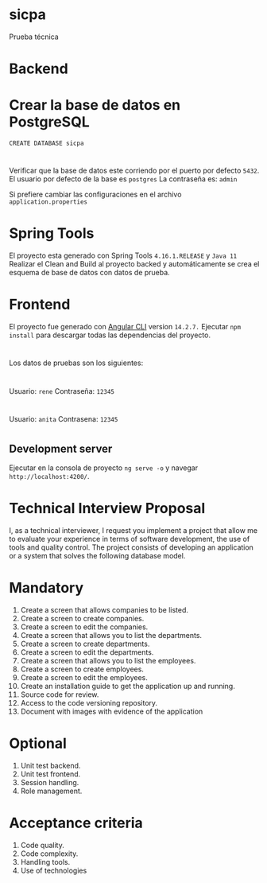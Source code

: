 # sicpa
Prueba técnica

# Backend
# Crear la base de datos en PostgreSQL
`CREATE DATABASE sicpa`
#
Verificar que la base de datos este corriendo por el puerto por defecto `5432`.
El usuario por defecto de la base es `postgres`
La contraseña es: `admin`

Si prefiere cambiar las configuraciones en el archivo `application.properties`

# Spring Tools
El proyecto esta generado con Spring Tools `4.16.1.RELEASE` y `Java 11`
Realizar el  Clean and Build al proyecto backed y automáticamente se crea el esquema de base de datos con datos de prueba.

# Frontend
El proyecto fue generado con  [Angular CLI](https://github.com/angular/angular-cli) version `14.2.7.`
Ejecutar `npm install` para descargar todas las dependencias del proyecto.
#
Los datos de pruebas son los siguientes:
#
Usuario: `rene`
Contraseña: `12345`
#

Usuario: `anita`
Contrasena: `12345`
#
## Development server
Ejecutar en la consola de proyecto `ng serve -o` y navegar `http://localhost:4200/`.

# Technical Interview Proposal
I, as a technical interviewer, I request you implement a project that allow me to evaluate your experience in terms of software development, the use of tools and quality control.
The project consists of developing an application or a system that solves the following database model.

# Mandatory
1. Create a screen that allows companies to be listed.
2. Create a screen to create companies.
3. Create a screen to edit the companies.
4. Create a screen that allows you to list the departments.
5. Create a screen to create departments.
6. Create a screen to edit the departments.
7. Create a screen that allows you to list the employees.
8. Create a screen to create employees.
9. Create a screen to edit the employees.
10. Create an installation guide to get the application up and running.
11. Source code for review.
12. Access to the code versioning repository.
13. Document with images with evidence of the application

# Optional
1. Unit test backend.
2. Unit test frontend.
3. Session handling.
4. Role management.

# Acceptance criteria
1. Code quality.
2. Code complexity.
3. Handling tools.
4. Use of technologies
